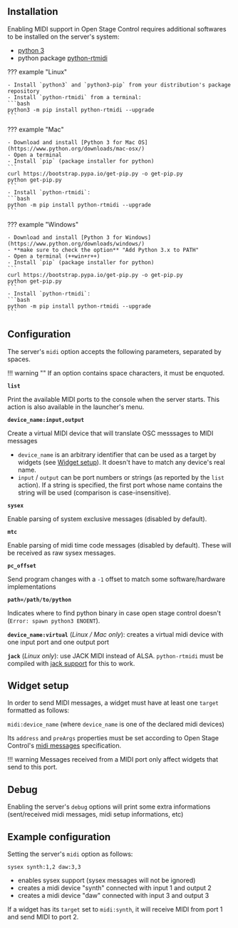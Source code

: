 ## Installation

Enabling MIDI support in Open Stage Control requires additional softwares to be installed on the server's system:

- [python 3](https://www.python.org/downloads/)
- python package [python-rtmidi](https://spotlightkid.github.io/python-rtmidi/installation.html#from-pypi)

??? example "Linux"

    - Install `python3` and `python3-pip` from your distribution's package repository
    - Install `python-rtmidi` from a terminal:
    ```bash
    python3 -m pip install python-rtmidi --upgrade
    ```

??? example "Mac"

    - Download and install [Python 3 for Mac OS](https://www.python.org/downloads/mac-osx/)
    - Open a terminal
    - Install `pip` (package installer for python)
    ```
    curl https://bootstrap.pypa.io/get-pip.py -o get-pip.py
    python get-pip.py
    ```
    - Install `python-rtmidi`:
    ```bash
    python -m pip install python-rtmidi --upgrade
    ```

??? example "Windows"

    - Download and install [Python 3 for Windows](https://www.python.org/downloads/windows/)
    - **make sure to check the option** "Add Python 3.x to PATH"
    - Open a terminal (++win+r++)
    - Install `pip` (package installer for python)
    ```
    curl https://bootstrap.pypa.io/get-pip.py -o get-pip.py
    python get-pip.py
    ```
    - Install `python-rtmidi`:
    ```bash
    python -m pip install python-rtmidi --upgrade
    ```

## Configuration

The server's `midi` option accepts the following parameters, separated by spaces.

!!! warning ""
    If an option contains space characters, it must be enquoted.

**`list`**

Print the available MIDI ports to the console when the server starts. This action is also available in the launcher's menu.

**`device_name:input,output`**

Create a virtual MIDI device that will translate OSC messsages to MIDI messages

- `device_name` is an arbitrary identifier that can be used as a target by widgets (see [Widget setup](#widget-setup)). It doesn't have to match any device's real name.
- `input` / `output` can be port numbers or strings (as reported by the `list` action). If a string is specified, the first port whose name contains the string will be used (comparison is case-insensitive).

**`sysex`**

Enable parsing of system exclusive messages (disabled by default).

**`mtc`**

Enable parsing of midi time code messages (disabled by default). These will be received as raw sysex messages.

**`pc_offset`**

Send program changes with a `-1` offset to match some software/hardware implementations


**`path=/path/to/python`**

Indicates where to find python binary in case open stage control doesn't (`Error: spawn python3 ENOENT`).


**`device_name:virtual`** (*Linux / Mac only*): creates a virtual midi device with one input port and one output port


**`jack`** (*Linux only*): use JACK MIDI instead of ALSA. `python-rtmidi` must be compiled with [jack support](https://spotlightkid.github.io/python-rtmidi/installation.html#linux) for this to work.


## Widget setup

In order to send MIDI messages, a widget must have at least one `target` formatted as follows:

`midi:device_name` (where `device_name` is one of the declared midi devices)

Its `address` and `preArgs` properties must be set according to Open Stage Control's [midi messages](../midi-messages) specification.

!!! warning
    Messages received from a MIDI port only affect widgets that send to this port.

## Debug

Enabling the server's `debug` options will print some extra informations (sent/received midi messages, midi setup informations, etc)

## Example configuration

Setting the server's `midi` option as follows:

```
sysex synth:1,2 daw:3,3
```

- enables sysex support (sysex messages will not be ignored)
- creates a midi device "synth" connected with input 1 and output 2
- creates a midi device "daw" connected with input 3 and output 3

If a widget has its `target` set to `midi:synth`, it will receive MIDI from port 1 and send MIDI to port 2.
